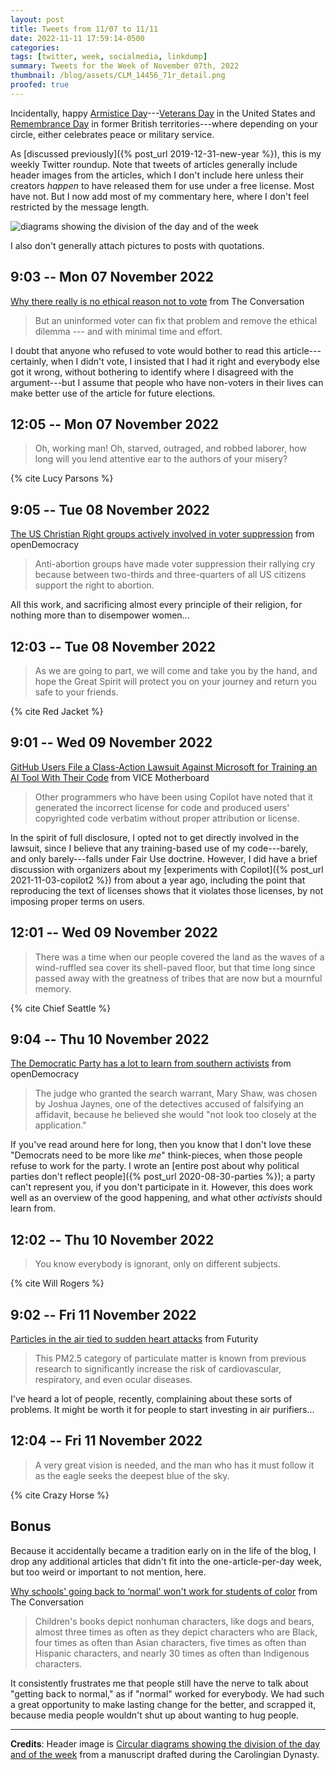 ```yaml
---
layout: post
title: Tweets from 11/07 to 11/11
date: 2022-11-11 17:59:14-0500
categories:
tags: [twitter, week, socialmedia, linkdump]
summary: Tweets for the Week of November 07th, 2022
thumbnail: /blog/assets/CLM_14456_71r_detail.png
proofed: true
---
```


Incidentally, happy [Armistice Day](https://en.wikipedia.org/wiki/Armistice_Day)---[Veterans Day](https://en.wikipedia.org/wiki/Veterans_Day) in the United States and [Remembrance Day](https://en.wikipedia.org/wiki/Remembrance_Day) in former British territories---where depending on your circle, either celebrates peace or military service.

As [discussed previously]({% post_url 2019-12-31-new-year %}), this is my weekly Twitter roundup.  Note that tweets of articles generally include header images from the articles, which I don't include here unless their creators *happen* to have released them for use under a free license.  Most have not.  But I now add most of my commentary here, where I don't feel restricted by the message length.

![diagrams showing the division of the day and of the week](/blog/assets/CLM_14456_71r_detail.png "diagrams showing the division of the day and of the week")

I also don't generally attach pictures to posts with quotations.

## 9:03 -- Mon 07 November 2022

[<i class="fab fa-twitter-square"></i>](https://jcolag.github.io/twitter/1589619429586833410) [Why there really is no ethical reason not to vote](https://theconversation.com/why-there-really-is-no-ethical-reason-not-to-vote-193612) from The Conversation

 > But an uninformed voter can fix that problem and remove the ethical dilemma --- and with minimal time and effort.

I doubt that anyone who refused to vote would bother to read this article---certainly, when I didn't vote, I insisted that I had it right and everybody else got it wrong, without bothering to identify where I disagreed with the argument---but I assume that people who have non-voters in their lives can make better use of the article for future elections.

## 12:05 -- Mon 07 November 2022

[<i class="fab fa-twitter-square"></i>](https://jcolag.github.io/twitter/1589665231105536000)

 > Oh, working man! Oh, starved, outraged, and robbed laborer, how long will you lend attentive ear to the authors of your misery?

{% cite Lucy Parsons %}

## 9:05 -- Tue 08 November 2022

[<i class="fab fa-twitter-square"></i>](https://jcolag.github.io/twitter/1589982320966209537) [The US Christian Right groups actively involved in voter suppression](https://www.opendemocracy.net/en/5050/midterms-election-christian-right-voter-fraud/) from openDemocracy

 > Anti-abortion groups have made voter suppression their rallying cry because between two-thirds and three-quarters of all US citizens support the right to abortion.

All this work, and sacrificing almost every principle of their religion, for nothing more than to disempower women...

## 12:03 -- Tue 08 November 2022

[<i class="fab fa-twitter-square"></i>](https://jcolag.github.io/twitter/1590027115847684096)

 > As we are going to part, we will come and take you by the hand, and hope the Great Spirit will protect you on your journey and return you safe to your friends.

{% cite Red Jacket %}

## 9:01 -- Wed 09 November 2022

[<i class="fab fa-twitter-square"></i>](https://jcolag.github.io/twitter/1590343702077128706) [GitHub Users File a Class-Action Lawsuit Against Microsoft for Training an AI Tool With Their Code](https://www.vice.com/en/article/bvm3k5/github-users-file-a-class-action-lawsuit-against-microsoft-for-training-an-ai-tool-with-their-code) from VICE Motherboard

 > Other programmers who have been using Copilot have noted that it generated the incorrect license for code and produced users' copyrighted code verbatim without proper attribution or license.

In the spirit of full disclosure, I opted not to get directly involved in the lawsuit, since I believe that any training-based use of my code---barely, and only barely---falls under Fair Use doctrine.  However, I did have a brief discussion with organizers about my [experiments with Copilot]({% post_url 2021-11-03-copilot2 %}) from about a year ago, including the point that reproducing the text of licenses shows that it violates those licenses, by not imposing proper terms on users.

## 12:01 -- Wed 09 November 2022

[<i class="fab fa-twitter-square"></i>](https://jcolag.github.io/twitter/1590389000262455296)

 > There was a time when our people covered the land as the waves of a wind-ruffled sea cover its shell-paved floor, but that time long since passed away with the greatness of tribes that are now but a mournful memory.

{% cite Chief Seattle %}

## 9:04 -- Thu 10 November 2022

[<i class="fab fa-twitter-square"></i>](https://jcolag.github.io/twitter/1590706845198319617) [The Democratic Party has a lot to learn from southern activists](https://www.opendemocracy.net/en/oureconomy/democrats-south-states-activists-dream-defenders-breonna-taylor/) from openDemocracy

 > The judge who granted the search warrant, Mary Shaw, was chosen by Joshua Jaynes, one of the detectives accused of falsifying an affidavit, because he believed she would "not look too closely at the application."

If you've read around here for long, then you know that I don't love these "Democrats need to be more like *me*" think-pieces, when those people refuse to work for the party.  I wrote an [entire post about why political parties don't reflect people]({% post_url 2020-08-30-parties %}); a party can't represent you, if you don't participate in it.  However, this does work well as an overview of the good happening, and what other *activists* should learn from.

## 12:02 -- Thu 10 November 2022

[<i class="fab fa-twitter-square"></i>](https://jcolag.github.io/twitter/1590751639773843462)

 > You know everybody is ignorant, only on different subjects. 

{% cite Will Rogers %}

## 9:02 -- Fri 11 November 2022

[<i class="fab fa-twitter-square"></i>](https://jcolag.github.io/twitter/1591068729680580608) [Particles in the air tied to sudden heart attacks](https://www.futurity.org/particles-air-heart-attacks-pollution-2825492-2/) from Futurity

 > This PM2.5 category of particulate matter is known from previous research to significantly increase the risk of cardiovascular, respiratory, and even ocular diseases.

I've heard a lot of people, recently, complaining about these sorts of problems.  It might be worth it for people to start investing in air purifiers...

## 12:04 -- Fri 11 November 2022

[<i class="fab fa-twitter-square"></i>](https://jcolag.github.io/twitter/1591114531006140417)

 > A very great vision is needed, and the man who has it must follow it as the eagle seeks the deepest blue of the sky.

{% cite Crazy Horse %}

## Bonus

Because it accidentally became a tradition early on in the life of the blog, I drop any additional articles that didn't fit into the one-article-per-day week, but too weird or important to not mention, here.

<i class="fas fa-square"></i> [Why schools' going back to ‘normal' won't work for students of color](https://theconversation.com/why-schools-going-back-to-normal-wont-work-for-students-of-color-192228) from The Conversation

 > Children's books depict nonhuman characters, like dogs and bears, almost three times as often as they depict characters who are Black, four times as often than Asian characters, five times as often than Hispanic characters, and nearly 30 times as often than Indigenous characters.

It consistently frustrates me that people still have the nerve to talk about "getting back to normal," as if "normal" worked for everybody.  We had such a great opportunity to make lasting change for the better, and scrapped it, because media people wouldn't shut up about wanting to hug people.

* * *

**Credits**:  Header image is [Circular diagrams showing the division of the day and of the week](https://commons.wikimedia.org/wiki/File:CLM_14456_71r_detail.jpg) from a manuscript drafted during the Carolingian Dynasty.
